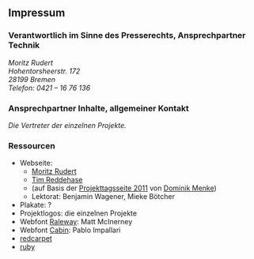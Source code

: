 ## Impressum

### Verantwortlich im Sinne des Presserechts, Ansprechpartner Technik

<address>
  <p>
    Moritz Rudert<br />
    Hohentorsheerstr. 172<br />
    28199 Bremen<br />
    Telefon: 0421 – 16 76 136
  </p>
  <p>
    <helios@informatik.uni-bremen.de>
  </p>
</address>

### Ansprechpartner Inhalte, allgemeiner Kontakt

<address>
  Die Vertreter der einzelnen Projekte.<br />
  <projekttag@informatik.uni-bremen.de>
</address>

### Ressourcen

- Webseite:
  - [Moritz Rudert](https://github.com/mortzu/projekttag2013)
  - [Tim Reddehase](https://github.com/0robustus1/projekttag2013)
  - (auf Basis der [Projekttagsseite 2011](http://www.informatik.uni-bremen.de/projekttag/2011/) von [Dominik Menke](https://github.com/dmke/pt11web))
  - Lektorat: Benjamin Wagener, Mieke Bötcher
- Plakate: ?
- Projektlogos: die einzelnen Projekte
- Webfont [Raleway](http://www.google.com/webfonts/family?family=Raleway&subset=latin): Matt McInerney
- Webfont [Cabin](http://www.google.com/webfonts/family?family=Cabin&subset=latin): Pablo Impallari
- [redcarpet](https://github.com/vmg/redcarpet)
- [ruby](http://www.ruby-lang.org)
